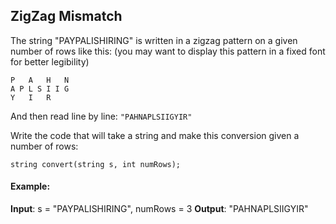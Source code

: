 ## ZigZag Mismatch

<div id="problem_statement">
The string "PAYPALISHIRING" is written in a zigzag pattern on a given number of rows like this: (you may want to display this pattern in a fixed font for better legibility)

```
P   A   H   N
A P L S I I G
Y   I   R
```

And then read line by line: `"PAHNAPLSIIGYIR"`

Write the code that will take a string and make this conversion given a number of rows:
```
string convert(string s, int numRows);
```

</div>

#### Example:

**Input**: s = "PAYPALISHIRING", numRows = 3
**Output**: "PAHNAPLSIIGYIR"
